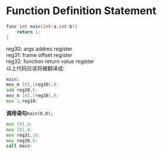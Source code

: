 # Function Definition Statement
```java
func int main(int:a,int:b){
    return 1;
}
```
reg30: args addres register <br>
reg31: frame offset register <br>
reg32: function return value register <br>
以上代码应该将被翻译成:
```asm
main:
mov_m [0],[reg30],8;
add reg30,8;
mov_m [8],[reg30],8;
mov 1,reg10;
```
**调用语句**`main(0,0);`
```asm
mov [0],0;
mov [8],0;
mov reg31,16;
mov reg30,0;
call main;
```